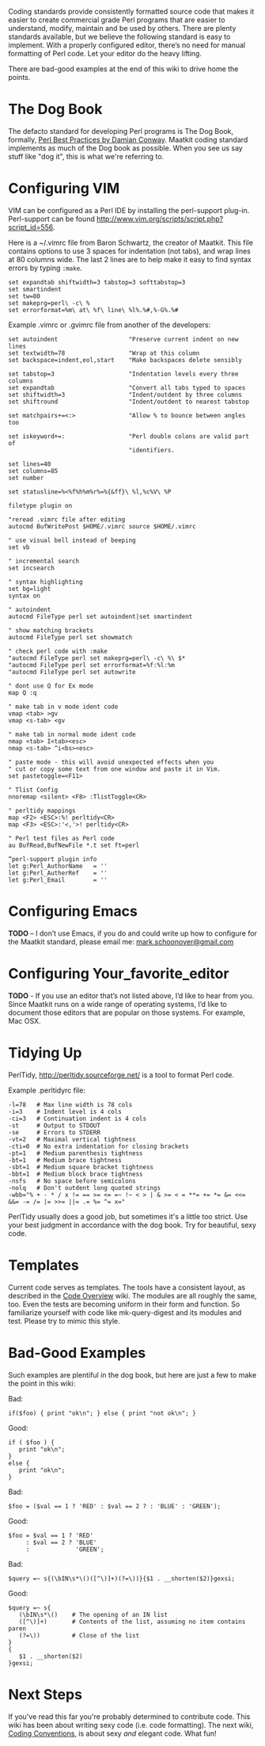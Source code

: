 Coding standards provide consistently formatted source code that makes it easier to create commercial grade Perl programs that are easier to understand, modify, maintain and be used by others.  There are plenty standards available, but we believe the following standard is easy to implement.  With a properly configured editor, there’s no need for manual formatting of Perl code. Let your editor do the heavy lifting.

There are bad-good examples at the end of this wiki to drive home the points.

# The Dog Book #

The defacto standard for developing Perl programs is The Dog Book, formally, [Perl Best Practices by Damian Conway](http://oreilly.com/catalog/9780596001735/).  Maatkit coding standard implements as much of the Dog book as possible.  When you see us say stuff like "dog it", this is what we're referring to.

# Configuring VIM #

VIM can be configured as a Perl IDE by installing the perl-support plug-in. Perl-support can be found http://www.vim.org/scripts/script.php?script_id=556.

Here is a ~/.vimrc file from Baron Schwartz, the creator of Maatkit.  This file contains options to use 3 spaces for indentation (not tabs), and wrap lines at 80 columns wide.  The last 2 lines are to help make it easy to find syntax errors by typing `:make`.

```
set expandtab shiftwidth=3 tabstop=3 softtabstop=3
set smartindent
set tw=80
set makeprg=perl\ -c\ %
set errorformat=%m\ at\ %f\ line\ %l%.%#,%-G%.%#
```

Example .vimrc or .gvimrc file from another of the developers:

```
set autoindent                    "Preserve current indent on new lines
set textwidth=78                  "Wrap at this column
set backspace=indent,eol,start    "Make backspaces delete sensibly
 
set tabstop=3                     "Indentation levels every three columns
set expandtab                     "Convert all tabs typed to spaces
set shiftwidth=3                  "Indent/outdent by three columns
set shiftround                    "Indent/outdent to nearest tabstop
 
set matchpairs+=<:>               "Allow % to bounce between angles too

set iskeyword+=:                  "Perl double colons are valid part of
                                  "identifiers.

set lines=40
set columns=85
set number

set statusline=%<%f%h%m%r%=%{&ff}\ %l,%c%V\ %P

filetype plugin on

"reread .vimrc file after editing
autocmd BufWritePost $HOME/.vimrc source $HOME/.vimrc

" use visual bell instead of beeping
set vb

" incremental search
set incsearch

" syntax highlighting
set bg=light
syntax on

" autoindent
autocmd FileType perl set autoindent|set smartindent

" show matching brackets
autocmd FileType perl set showmatch

" check perl code with :make
"autocmd FileType perl set makeprg=perl\ -c\ %\ $*
"autocmd FileType perl set errorformat=%f:%l:%m
"autocmd FileType perl set autowrite

" dont use Q for Ex mode
map Q :q

" make tab in v mode ident code
vmap <tab> >gv
vmap <s-tab> <gv

" make tab in normal mode ident code
nmap <tab> I<tab><esc>
nmap <s-tab> ^i<bs><esc>

" paste mode - this will avoid unexpected effects when you
" cut or copy some text from one window and paste it in Vim.
set pastetoggle=<F11>

" Tlist Config
nnoremap <silent> <F8> :TlistToggle<CR>

" perltidy mappings
map <F2> <ESC>:%! perltidy<CR>
map <F3> <ESC>:'<,'>! perltidy<CR>

" Perl test files as Perl code
au BufRead,BufNewFile *.t set ft=perl

“perl-support plugin info
let g:Perl_AuthorName   = ''
let g:Perl_AutherRef    = ''
let g:Perl_Email        = ''
```

# Configuring Emacs #

**TODO** – I don’t use Emacs, if you do and could write up how to configure for the Maatkit standard, please email me: mark.schoonover@gmail.com

# Configuring Your\_favorite\_editor #

**TODO** - If you use an editor that’s not listed above, I’d like to hear from you. Since Maatkit runs on a wide range of operating systems, I’d like to document those editors that are popular on those systems. For example, Mac OSX.

# Tidying Up #

PerlTidy, http://perltidy.sourceforge.net/ is a tool to format Perl code.

Example .perltidyrc file:
```
-l=78   # Max line width is 78 cols
-i=3    # Indent level is 4 cols
-ci=3   # Continuation indent is 4 cols
-st     # Output to STDOUT
-se     # Errors to STDERR
-vt=2   # Maximal vertical tightness
-cti=0  # No extra indentation for closing brackets
-pt=1   # Medium parenthesis tightness
-bt=1   # Medium brace tightness
-sbt=1  # Medium square bracket tightness
-bbt=1  # Medium block brace tightness
-nsfs   # No space before semicolons
-nolq   # Don't outdent long quoted strings
-wbb="% + - * / x != == >= <= =~ !~ < > | & >= < = **= += *= &= <<= &&= -= /= |= >>= ||= .= %= ^= x="   
```

PerlTidy usually does a good job, but sometimes it's a little too strict.  Use your best judgment in accordance with the dog book.  Try for beautiful, sexy code.

# Templates #

Current code serves as templates.  The tools have a consistent layout, as described in the [Code Overview](http://code.google.com/p/maatkit/wiki/CodeOverview) wiki.  The modules are all roughly the same, too.  Even the tests are becoming uniform in their form and function.  So familiarize yourself with code like mk-query-digest and its modules and test.  Please try to mimic this style.

# Bad-Good Examples #

Such examples are plentiful in the dog book, but here are just a few to make the point in this wiki:

Bad:
```
if($foo) { print "ok\n"; } else { print "not ok\n"; }
```

Good:
```
if ( $foo ) {
   print "ok\n";
}
else {
   print "ok\n";
}
```

Bad:
```
$foo = ($val == 1 ? 'RED' : $val == 2 ? : 'BLUE' : 'GREEN');
```

Good:
```
$foo = $val == 1 ? 'RED'
     : $val == 2 ? 'BLUE'
     :             'GREEN';
```

Bad:
```
$query =~ s{(\bIN\s*\()([^\)]+)(?=\))}{$1 . __shorten($2)}gexsi;
```

Good:
```
$query =~ s{
   (\bIN\s*\()    # The opening of an IN list
   ([^\)]+)       # Contents of the list, assuming no item contains paren
   (?=\))         # Close of the list
}
{
   $1 . __shorten($2)
}gexsi;
```

# Next Steps #

If you've read this far you're probably determined to contribute code.  This wiki has been about writing sexy code (i.e. code formatting).  The next wiki, [Coding Conventions](http://code.google.com/p/maatkit/wiki/CodingConventions), is about sexy _and_ elegant code.  What fun!